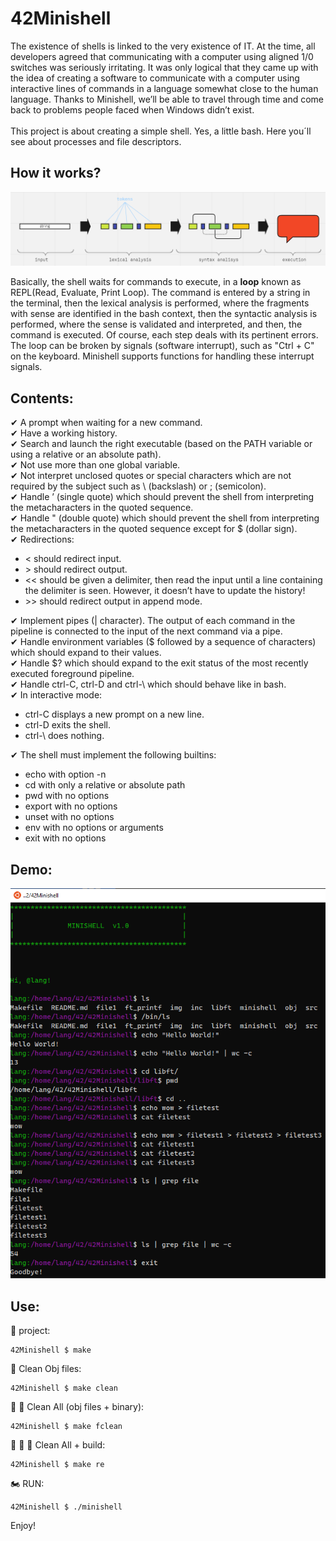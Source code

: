 # 42Minishell
The existence of shells is linked to the very existence of IT. At the time, all developers agreed that communicating with a computer using aligned 1/0 switches was seriously irritating. It was only logical that they came up with the idea of creating a software to communicate with a computer using interactive lines of commands in a language somewhat close to the human language. Thanks to Minishell, we’ll be able to travel through time and come back to problems people faced when Windows didn’t exist.<br/><br/>
This project is about creating a simple shell.
Yes, a little bash. Here you´ll see about processes and file descriptors.

## How it works?
![hiw](./howitworks.png)

Basically, the shell waits for commands to execute, in a **loop** known as REPL(Read, Evaluate, Print Loop).
The command is entered by a string in the terminal, then the lexical analysis is performed, where the fragments with sense are identified in the bash context, then the syntactic analysis is performed, where the sense is validated and interpreted, and then, the command is executed. Of course, each step deals with its pertinent errors.</br>
The loop can be broken by signals (software interrupt), such as "Ctrl + C" on the keyboard. Minishell supports functions for handling these interrupt signals.


## Contents:
✔ A prompt when waiting for a new command.<br/>
✔ Have a working history.<br/>
✔ Search and launch the right executable (based on the PATH variable or using a
relative or an absolute path).<br/>
✔ Not use more than one global variable.<br/>
✔ Not interpret unclosed quotes or special characters which are not required by the
subject such as \ (backslash) or ; (semicolon).<br/>
✔ Handle ’ (single quote) which should prevent the shell from interpreting the metacharacters in the quoted sequence.<br/>
✔ Handle " (double quote) which should prevent the shell from interpreting the metacharacters in the quoted sequence except for $ (dollar sign).<br/>
✔ Redirections:
- < should redirect input.
- \> should redirect output.
- \<\< should be given a delimiter, then read the input until a line containing the
delimiter is seen. However, it doesn’t have to update the history!<br/>
- \>\> should redirect output in append mode.

✔ Implement pipes (| character). The output of each command in the pipeline is
connected to the input of the next command via a pipe.<br/>
✔ Handle environment variables ($ followed by a sequence of characters) which
should expand to their values.<br/>
✔ Handle $? which should expand to the exit status of the most recently executed
foreground pipeline.<br/>
✔ Handle ctrl-C, ctrl-D and ctrl-\ which should behave like in bash.<br/>
✔ In interactive mode:
- ctrl-C displays a new prompt on a new line.
- ctrl-D exits the shell.
- ctrl-\ does nothing.

✔ The shell must implement the following builtins:
- echo with option -n
- cd with only a relative or absolute path
- pwd with no options
- export with no options
- unset with no options
- env with no options or arguments
- exit with no options

## Demo:

![mini](./demo.png)

## Use:

🚧 project:<br/>
```
42Minishell $ make
```
🚿 Clean Obj files:<br/>
```
42Minishell $ make clean
```
🚿 🚿 Clean All (obj files + binary):<br/>
```
42Minishell $ make fclean
```
🚿 🚿 🚧 Clean All + build:<br/>
```
42Minishell $ make re
```
🏍 RUN:<br/>
```
42Minishell $ ./minishell
```



Enjoy!<br/>
